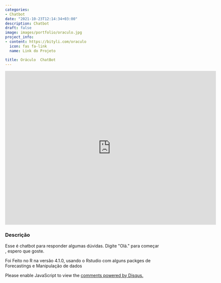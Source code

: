 ```yaml
---
categories:
- Chatbot
date: "2021-10-23T12:14:34+03:00"
description: Chatbot
draft: false
image: images/portfolio/oraculo.jpg
project_info:
- content: https://bityli.com/oraculo
  icon: fas fa-link
  name: Link do Projeto

title: Oráculo  ChatBot
---
```



<iframe src="https://web.powerva.microsoft.com/environments/Default-b591ae54-33c2-4589-be66-9021a4196c7c/bots/new_bot_5793bd049b574450a689d639338d565c/webchat" frameborder="0" style="width: 688px; height: 500px;"> 
</iframe>



### Descrição

Esse é chatbot para responder algumas dúvidas. Digite "Olá." para começar , espero que goste.

Foi Feito no R na versão 4.1.0, usando o Rstudio com alguns packges de Forecastings e Manipulação de dados


<div id="disqus_thread"></div>
<script>
    /**
    *  RECOMMENDED CONFIGURATION VARIABLES: EDIT AND UNCOMMENT THE SECTION BELOW TO INSERT DYNAMIC VALUES FROM YOUR PLATFORM OR CMS.
    *  LEARN WHY DEFINING THESE VARIABLES IS IMPORTANT: https://disqus.com/admin/universalcode/#configuration-variables    */
    /*
    var disqus_config = function () {
    this.page.url = PAGE_URL;  // Replace PAGE_URL with your page's canonical URL variable
    this.page.identifier = PAGE_IDENTIFIER; // Replace PAGE_IDENTIFIER with your page's unique identifier variable
    };
    */
    (function() { // DON'T EDIT BELOW THIS LINE
    var d = document, s = d.createElement('script');
    s.src = 'https://thalis-netlify-app.disqus.com/embed.js';
    s.setAttribute('data-timestamp', +new Date());
    (d.head || d.body).appendChild(s);
    })();
</script>
<noscript>Please enable JavaScript to view the <a href="https://disqus.com/?ref_noscript">comments powered by Disqus.</a></noscript>

